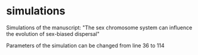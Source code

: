 # simulations
Simulations of the manuscript: "The sex chromosome system can influence the evolution of sex-biased dispersal"

Parameters of the simulation can be changed from line 36 to 114
